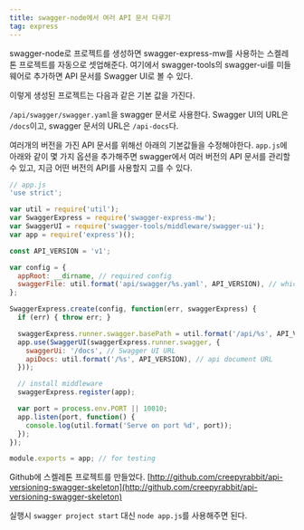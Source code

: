 ```yaml
---
title: swagger-node에서 여러 API 문서 다루기
tag: express
---
```

swagger-node로 프로젝트를 생성하면 swagger-express-mw를 사용하는 스켈레톤 프로젝트를 자동으로 셋업해준다. 여기에서 swagger-tools의 swagger-ui를 미들웨어로 추가하면 API 문서를 Swagger UI로 볼 수 있다.

이렇게 생성된 프로젝트는 다음과 같은 기본 값을 가진다.

`/api/swagger/swagger.yaml`을 swagger 문서로 사용한다.
Swagger UI의 URL은 `/docs`이고, swagger 문서의 URL은 `/api-docs`다.

여러개의 버전을 가진 API 문서를 위해선 아래의 기본값들을 수정해야한다. `app.js`에 아래와 같이 몇 가지 옵션을 추가해주면 swagger에서 여러 버전의 API 문서를 관리할 수 있고, 지금 어떤 버전의 API를 사용할지 고를 수 있다.

```js
// app.js
'use strict';

var util = require('util');
var SwaggerExpress = require('swagger-express-mw');
var SwaggerUI = require('swagger-tools/middleware/swagger-ui');
var app = require('express')();

const API_VERSION = 'v1';

var config = {
  appRoot: __dirname, // required config
  swaggerFile: util.format('api/swagger/%s.yaml', API_VERSION), // which swagger file
};

SwaggerExpress.create(config, function(err, swaggerExpress) {
  if (err) { throw err; }

  swaggerExpress.runner.swagger.basePath = util.format('/api/%s', API_VERSION);
  app.use(SwaggerUI(swaggerExpress.runner.swagger, {
    swaggerUi: '/docs', // Swagger UI URL
    apiDocs: util.format('/%s', API_VERSION), // api document URL
  }));

  // install middleware
  swaggerExpress.register(app);

  var port = process.env.PORT || 10010;
  app.listen(port, function() {
    console.log(util.format('Serve on port %d', port));
  });
});

module.exports = app; // for testing
```

Github에 스켈레톤 프로젝트를 만들었다.
[http://github.com/creepyrabbit/api-versioning-swagger-skeleton](http://github.com/creepyrabbit/api-versioning-swagger-skeleton)

실행시 `swagger project start` 대신 `node app.js`를 사용해주면 된다.
